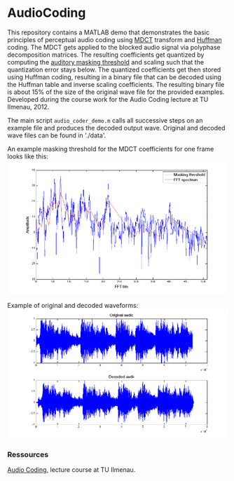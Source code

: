 # AudioCoding

This repository contains a MATLAB demo that demonstrates the basic principles of perceptual audio coding using [MDCT](https://en.wikipedia.org/wiki/Modified_discrete_cosine_transform) transform and [Huffman](https://en.wikipedia.org/wiki/Huffman_coding) coding. The MDCT gets applied to the blocked audio signal via polyphase decomposition matrices. The resulting coefficients get quantized by computing the [auditory masking threshold](https://en.wikipedia.org/wiki/Auditory_masking) and scaling such that the quantization error stays below. The quantized coefficients get then stored using Huffman coding, resulting in a binary file that can be decoded using the Huffman table and inverse scaling coefficients. The resulting binary file is about 15% of the size of the original wave file for the provided examples. Developed during the course work for the Audio Coding lecture at TU Ilmenau, 2012.

The main script `audio_coder_demo.m` calls all successive steps on an example file and produces the decoded output wave. Original and decoded wave files can be found in './data'.

An example masking threshold for the MDCT coefficients for one frame looks like this:
![alt text](https://github.com/mleimeister/AudioCoding/blob/master/images/masking.png "")

Example of original and decoded waveforms:
![alt text](https://github.com/mleimeister/AudioCoding/blob/master/images/waveforms.png "")

### Ressources

[Audio Coding](http://www.tu-ilmenau.de/mt/lehrveranstaltungen/lehre-fuer-master-mt/audio-coding/), lecture course at TU Ilmenau.